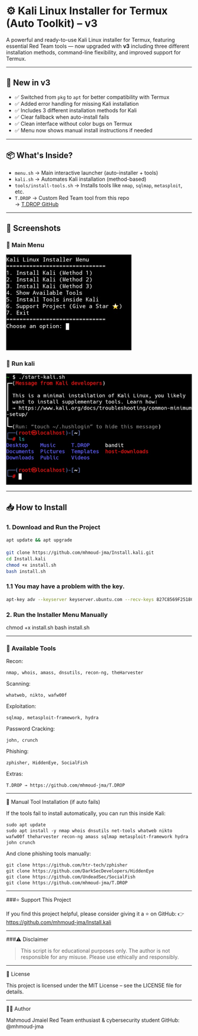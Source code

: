 # ⚙️ Kali Linux Installer for Termux (Auto Toolkit) – v3

A powerful and ready-to-use Kali Linux installer for Termux, featuring essential Red Team tools — now upgraded with **v3** including three different installation methods, command-line flexibility, and improved support for Termux.

---

## 🚀 New in v3

- ✅ Switched from `pkg` to `apt` for better compatibility with Termux
- ✅ Added error handling for missing Kali installation
- ✅ Includes 3 different installation methods for Kali
- ✅ Clear fallback when auto-install fails
- ✅ Clean interface without color bugs on Termux
- ✅ Menu now shows manual install instructions if needed

---

## 📦 What's Inside?

- `menu.sh` → Main interactive launcher (auto-installer + tools)
- `kali.sh` → Automates Kali installation (method-based)
- `tools/install-tools.sh` → Installs tools like `nmap`, `sqlmap`, `metasploit`, etc.
- `T.DROP` → Custom Red Team tool from this repo  
  → [T.DROP GitHub](https://github.com/mhmoud-jma/T.DROP)

---

## 📸 Screenshots

### 🔹 Main Menu
![Main Menu](photos/Interface.jpg)
### 🔹 Run kali
![Run kali](https://github.com/mhmoud-jma/Install.kali/blob/main/Termux%202.jpg)

---

## 📥 How to Install

### 1. Download and Run the Project

```bash
apt update && apt upgrade 

git clone https://github.com/mhmoud-jma/Install.kali.git
cd Install.kali
chmod +x install.sh
bash install.sh
```
### 1.1 You may have a problem with the key. 
 ```bash
apt-key adv --keyserver keyserver.ubuntu.com --recv-keys 827C8569F2518CC677FECA1AED65462EC8D5E4C5
```

### 2. Run the Installer Menu Manually

chmod +x install.sh
bash install.sh


---

### 🧰 Available Tools

Recon:
```
nmap, whois, amass, dnsutils, recon-ng, theHarvester
```
Scanning:
```
whatweb, nikto, wafw00f
```
Exploitation:
```
sqlmap, metasploit-framework, hydra
```
Password Cracking:
```
john, crunch
```
Phishing:
```
zphisher, HiddenEye, SocialFish
```
Extras:
```
T.DROP → https://github.com/mhmoud-jma/T.DROP
```

---

🔧 Manual Tool Installation (if auto fails)

If the tools fail to install automatically, you can run this inside Kali:
```
sudo apt update
sudo apt install -y nmap whois dnsutils net-tools whatweb nikto wafw00f theharvester recon-ng amass sqlmap metasploit-framework hydra john crunch
```
And clone phishing tools manually:
```
git clone https://github.com/htr-tech/zphisher
git clone https://github.com/DarkSecDevelopers/HiddenEye
git clone https://github.com/UndeadSec/SocialFish
git clone https://github.com/mhmoud-jma/T.DROP
```

---

###⭐ Support This Project

If you find this project helpful, please consider giving it a ⭐ on GitHub:
👉 https://github.com/mhmoud-jma/Install.kali


---

###⚠️ Disclaimer

> This script is for educational purposes only. The author is not responsible for any misuse.
Please use ethically and responsibly.




---

📄 License

This project is licensed under the MIT License – see the LICENSE file for details.


---

👨‍💻 Author

Mahmoud Jmaiel
Red Team enthusiast & cybersecurity student
GitHub: @mhmoud-jma
